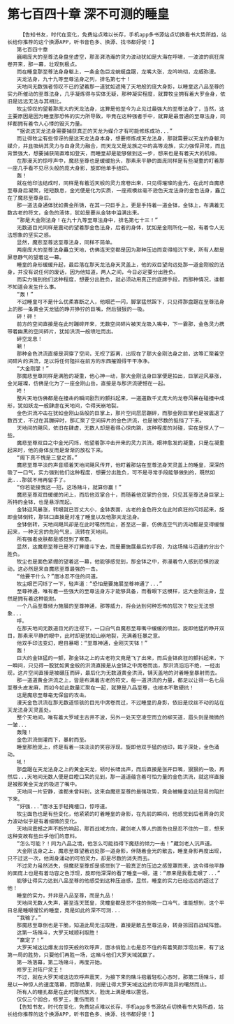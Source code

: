 # 第七百四十章 深不可测的睡皇
        【告知书友，时代在变化，免费站点难以长存，手机app多书源站点切换看书大势所趋，站长给你推荐的这个换源APP，听书音色多、换源、找书都好使！】
       第七百四十章
       巍峨庞大的至尊法身盘坐虚空，那澎湃浩瀚的灵力波动犹如是大海在呼啸，一波波的疯狂席卷开来，那一幕，壮观到极点。
       而在睡皇那至尊法身身躯上，一条金色巨龙蜿蜒盘踞，龙嘴大张，龙吟响彻，龙威弥漫。
       天龙法身，九十九等至尊法身之列，排名第七十！
       天地间无数强者惊叹不已的望着那一道犹如遮掩了天地般的庞大身影，以睡皇这八品至尊的实力所催动的至尊法身，几乎凝炼得与实体无疑，那种凝实程度，就算牧尘拥有着大罗金身，依旧是远远无法与其相比。
       牧尘惊叹的望着那庞大的天龙法身，这算是他至今为止见过最强大的至尊法身了，当然，这主要原因是因为睡皇那恐怖的实力所导致，毕竟在这种强者手中，就算是最普通的至尊法身，同样都拥有着令人心悸的毁灭力量。
       “据说这天龙法身需要捕获真正的天龙为媒介才有可能修炼成功...”
       而让得牧尘有些惊讶的是这天龙法身本身，想要修炼成天龙法身，那就需要以天龙的身躯为媒介，并且吸纳其灵力与自身灵力融合，而天龙又是龙族之中的高等龙族，实力强悍异常，而且背景强大，想要捕获简直难如登天，而睡皇却是能够做到这一步，想来也是有着天大的机缘。
       在那漫天的惊呼声中，魔悲至尊也是缓缓抬头，那素来平静的面庞同样是有些凝重的盯着那一座几乎看不见尽头般的庞大身影，旋即他单手结印。
       轰！
       就在他印法结成时，同样是有着滔天般的灵力席卷出来，只见得璀璨的金光，在此时自魔悲至尊身后凝聚，短短数息，金光便是化为实质，一座规模丝毫不逊色天龙法身的金色法身，矗立在了魔悲至尊身后。
       那一道法身通体犹如黄金所铸，在其一只巨手上，更是手持着一道金钵，金钵上，布满着无数古老的符文，金色的液体，犹如是要从金钵中溢满出来。
       “那是大金刚法身！在九十九等至尊法身中，排名第七十三！”
       无数道目光同样是震动的望着那金色法身，后者的身体，犹如是金刚所化一般，有着令人无法想象的坚实之感。
       显然，魔悲至尊这至尊法身，同样不简单。
       两座庞大的至尊法身矗立天地，仿佛连天空都是因为那种压迫而变得暗沉下来，所有人都是屏息静气的望着这一幕。
       睡皇的身形缓缓升起，最后落在那天龙法身天灵盖上，他的双目望向远处那一道金刚般的法身，并没有说任何的废话，因为他知道，两人之间，今日必定要分出胜负。
       而实力强到他们这种程度，想要分出胜负，就必须动用真正的底牌手段，而那种情况，谁都不知道会发生什么事。
       “轰！”
       不过睡皇可不是什么优柔寡断之人，他眼芒一闪，脚掌猛然跺下，只见得那盘踞在至尊法身上的那一条黄金天龙猛的睁开狰狞的巨嘴，然后狠狠的一吸。
       砰！砰！
       前方的空间直接是在此时蹦碎开来，无数空间碎片被天龙吸入嘴中，下一霎那，金色灵力携带着幽黑的空间碎片，犹如洪流一般喷吐而出。
       碎空龙息！
       唰！
       那种金色洪流直接是洞穿了空间，无视了距离，出现在了那大金刚法身之前，这等汇聚着空间碎片的洪流，足以将任何阻拦在前方的东西摧毁得干干净净。
       “大金刚掌！”
       那魔悲至尊同样是满脸的凝重，他心神一动，那大金刚法身巨掌便是拍出，巨掌迎风暴涨，金光璀璨，仿佛是化为了一座金刚山岳，直接是与那洪流硬憾在一起。
       咚！
       整片天地仿佛都是在撞击的瞬间剧烈的颤抖起来，一道道数千丈庞大的龙卷风暴在碰撞中成形，犹如妖龙一般肆虐在天地间，令得天崩地裂。
       金色洪流冲击在犹如金刚山岳般的巨掌上，那片空间层层蹦碎，而那金刚巨掌也是被震退了数百丈，不过在其蹦碎时，那汇聚了空间碎片的金色洪流，也是被尽数的抵挡了下来。
       天地间的飓风，依旧在肆虐，无数人却是看得心惊肉跳，这种程度的对碰，实在是惊人了一些。
       魔悲至尊双目之中金光闪烁，他望着那冲击开来的灵力洪流，眼神愈发的凝重，只是在凝重起来时，他的身体反而是渐渐的放松下来。
       “阁下真不愧是三皇之首。”
       魔悲至尊平淡的声音顺着天地间飓风传开，他盯着那站在至尊法身天灵盖上的睡皇，深深的吸了一口气，实力强到他们这种程度，想要分出胜负，可不是寻常手段能够做到的，既然如此...那就不用再留手了。
       “你若能接我这一招，这场赌斗，就算你赢！”
       魔悲至尊双目缓缓的闭上，而后他双掌合十，而随着他双掌的合拢，只见其至尊法身巨掌上所持的金钵，也是悬浮而起。
       金钵迎风暴涨，转眼就已百丈大小，金钵表面，古老的金色符文在此时疯狂的闪烁起来，旋即金钵倒转，那钵口直接是对准了睡皇以及他那天龙法身。
       金钵倒转，天地间飓风却是在此时噶然而止，甚至这一霎，仿佛连空气的流动都是变得缓慢起来，一种无言的危险气息，流转在天地间。
       所有强者皮肤都是感觉到了寒意。
       显然，这魔悲至尊已是不打算缠斗下去，而是要施展最后的手段，为这场赌斗迅速的分出个胜负。
       牧尘也是面色紧绷的望着这一幕，他能够感觉到，那金钵之中，弥漫着令人感到恐惧的波动，这必然是来自魔悲至尊最强的一击。
       “他要干什么？”唐冰忍不住的问道。
       牧尘眼芒闪烁了一下，轻声道：“恐怕是要施展至尊神通了...”
       至尊神通，唯有着一些强大的至尊法身方才能够具备，而看眼下这模样，这大金刚法身，显然是拥有着这种能耐。
       一个八品至尊倾力施展的至尊神通，那等威力，将会达到何种恐怖的层次？牧尘无法想象...
       呼。
       在那天地间无数道目光的注视下，一口白气自魔悲至尊嘴中缓缓的喷出，旋即他猛的睁开双目，那素来平静的眼中，此时却是犹如山崩地裂，充满着狂暴之意。
       他双手印法变幻，瞪目暴喝：“至尊神通，金刚灭天钵！”
       轰！
       巨大的金钵猛的一颤，那金钵之上的古老符文竟是飞了出来，而后金钵疯狂的颤抖起来，下一瞬间，只见得一股犹如黄金般的洪流直接是从金钵之中席卷而出，那洪流滔滔不绝，一经出现，这片空间直接是被碾压而碎，最后化为无数道黄金洪流，铺天盖地的对着睡皇暴射而去。
       那一道道黄金洪流之上，皆是布满着古老的符文，每一道洪流的力量，都足以让得一名七品至尊头皮发麻，而如今如此数量汇聚在一起，就算是八品至尊，也根本不敢硬抗！
       这是魔悲至尊毫无保留的攻击。
       漫天金色洪流在那无数道惊骇的目光中席卷而过，不过睡皇的身影，依旧是纹丝不动的站在天龙法身天灵盖处。
       整个天地间，唯有着大罗域主古井不波，另外一处天空凌空而立的柳天道，眉头则是微微的一皱...
       轰隆！
       金色洪流倒灌而下，暴射而至。
       睡皇那脸庞上，终是有着一抹淡淡的笑容浮现，旋即他双手猛的结印，眸子深处，金色涌动。
       吼！
       那盘踞在天龙法身之上的黄金天龙，顿时长啸出声，而后直接是张开巨嘴，狠狠的一吸，再然后...天地间无数人便是目瞪口呆的见到，那一道道蕴含着可怕力量的金色洪流，就这样直接是被那黄金天龙的吸进了嘴中。
       天地间一片安静，谁都未曾料到，这来自魔悲至尊的最强攻势，竟会被睡皇如此轻易的阻拦下来。
       “好强...”唐冰玉手轻掩檀口，惊呼道。
       牧尘面色也是有些变化，他紧紧的盯着睡皇的身影，在先前的瞬间，他感觉到后者周身的灵力波动似乎是有着细微的变化。
       天地间震撼之声不断的响起，那百战域方向，藏剑老人等人的面色也是忍不住的一变，想来这种变故有些出乎他们的意料。
       “怎么可能？！同为八品之境，他怎么可能挡得下魔悲的倾力一击！”藏剑老人沉声道。
       大金刚法身之上，魔悲至尊望着远处那一道身影，伴随着金光的散去，睡皇身影再度出现，只不过这一次，他周身涌动的可怕灵力，却是尽数的消失而去。
       不过灵力虽然消失，但魔悲至尊却是感觉到了一股真正的压迫之感笼罩而来，这令得他平静的面庞上也是有着动容之色浮现，旋即他深深的看了睡皇一眼，道：“原来是我看走眼了...”
       能够让得实力达到八品至尊的他感受到这种压迫感，显然，睡皇的实力已经远远的超过了他！
       睡皇的实力，并非是八品至尊，而是九品！
       天地间无数人失声，甚至连天鹫皇，灵瞳皇都是忍不住的倒吸一口冷气，谁能想到，这个平日总是睡眼惺忪的睡皇，竟是如此的深不可测...
       “我输了。”
       那魔悲至尊倒也是干脆，知道此局无法取胜，直接是散去至尊法身，转身掠回百战域阵营。
       这第一场赌斗，大罗天域顺利取胜！
       “赢定了！”
       大罗天域这边爆发出惊天般的欢呼声，唐冰俏脸上也是忍不住的有着笑颜浮现出来，有了这第一局的胜势，只要他们再胜一场，这赌斗他们大罗天域就赢了。
       第一场落幕，第二场赌斗，再度开始。
       修罗王对阵尸灵王！
       不过，就在大罗天域这边欢呼声震天，为接下来的赌斗抱着轻松心态时，那第二场赌斗，却是以一种惊人的速度落幕，而那结果，则是让得大罗天域这边的欢呼声诡异的噶然而止。
       所有人的瞳孔都是在此时陡然放大，脸庞上满是难以置信。
       仅仅三个回合，修罗王，重伤而败！
       【告知书友，时代在变化，免费站点难以长存，手机app多书源站点切换看书大势所趋，站长给你推荐的这个换源APP，听书音色多、换源、找书都好使！】